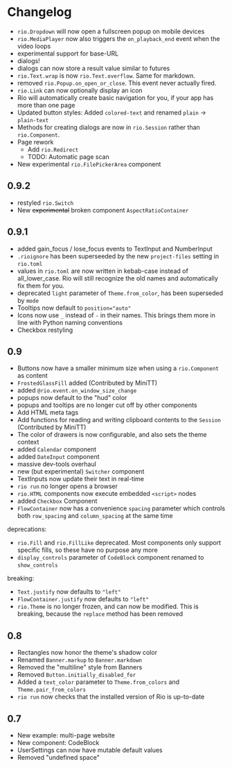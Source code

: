# Changelog

-   `rio.Dropdown` will now open a fullscreen popup on mobile devices
-   `rio.MediaPlayer` now also triggers the `on_playback_end` event when the
    video loops
-   experimental support for base-URL
-   dialogs!
-   dialogs can now store a result value similar to futures
-   `rio.Text.wrap` is now `rio.Text.overflow`. Same for markdown.
-   removed `rio.Popup.on_open_or_close`. This event never actually fired.
-   `rio.Link` can now optionally display an icon
-   Rio will automatically create basic navigation for you, if your app has more
    than one page
-   Updated button styles: Added `colored-text` and renamed `plain` ->
    `plain-text`
-   Methods for creating dialogs are now in `rio.Session` rather than
    `rio.Component`.
-   Page rework
    -   Add `rio.Redirect`
    -   TODO: Automatic page scan
-   New experimental `rio.FilePickerArea` component

## 0.9.2

-   restyled `rio.Switch`
-   New ~~experimental~~ broken component `AspectRatioContainer`

## 0.9.1

-   added gain_focus / lose_focus events to TextInput and NumberInput
-   `.rioignore` has been superseeded by the new `project-files` setting in
    `rio.toml`
-   values in `rio.toml` are now written in kebab-case instead of
    all_lower_case. Rio will still recognize the old names and automatically fix
    them for you.
-   deprecated `light` parameter of `Theme.from_color`, has been superseded by
    `mode`
-   Tooltips now default to `position="auto"`
-   Icons now use `_` instead of `-` in their names. This brings them more in line
    with Python naming conventions
-   Checkbox restyling

## 0.9

-   Buttons now have a smaller minimum size when using a `rio.Component` as
    content
-   `FrostedGlassFill` added (Contributed by MiniTT)
-   added `@rio.event.on_window_size_change`
-   popups now default to the "hud" color
-   popups and tooltips are no longer cut off by other components
-   Add HTML meta tags
-   Add functions for reading and writing clipboard contents to the `Session`
    (Contributed by MiniTT)
-   The color of drawers is now configurable, and also sets the theme context
-   added `Calendar` component
-   added `DateInput` component
-   massive dev-tools overhaul
-   new (but experimental) `Switcher` component
-   TextInputs now update their text in real-time
-   `rio run` no longer opens a browser
-   `rio.HTML` components now execute embedded `<script>` nodes
-   added `Checkbox` Component
-   `FlowContainer` now has a convenience `spacing` parameter which controls both
    `row_spacing` and `column_spacing` at the same time

deprecations:

-   `rio.Fill` and `rio.FillLike` deprecated. Most components only support
    specific fills, so these have no purpose any more
-   `display_controls` parameter of `CodeBlock` component renamed to
    `show_controls`

breaking:

-   `Text.justify` now defaults to `"left"`
-   `FlowContainer.justify` now defaults to `"left"`
-   `rio.Theme` is no longer frozen, and can now be modified. This is breaking,
    because the `replace` method has been removed

## 0.8

-   Rectangles now honor the theme's shadow color
-   Renamed `Banner.markup` to `Banner.markdown`
-   Removed the "multiline" style from Banners
-   Removed `Button.initially_disabled_for`
-   Added a `text_color` parameter to `Theme.from_colors` and
    `Theme.pair_from_colors`
-   `rio run` now checks that the installed version of Rio is up-to-date

## 0.7

-   New example: multi-page website
-   New component: CodeBlock
-   UserSettings can now have mutable default values
-   Removed "undefined space"
